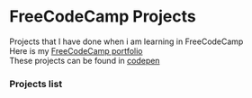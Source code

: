 # FreeCodeCamp Projects
 Projects that I have done when i am learning in FreeCodeCamp  
Here is my [FreeCodeCamp portfolio](https://www.freecodecamp.com/rameshsyn)  
These projects can be found in [codepen](http://codepen.io/collection/AdGoaM/)  

### Projects list 

